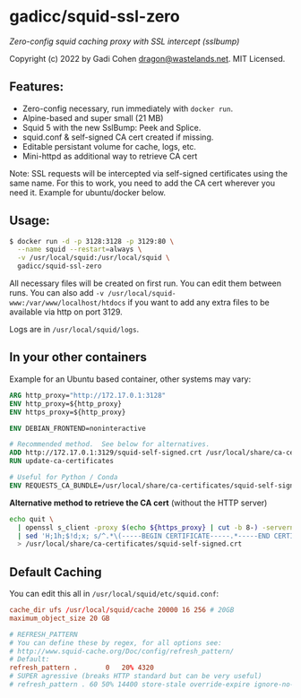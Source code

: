 # gadicc/squid-ssl-zero

*Zero-config squid caching proxy with SSL intercept (sslbump)*

Copyright (c) 2022 by Gadi Cohen <dragon@wastelands.net>.  MIT Licensed.

## Features:

  * Zero-config necessary, run immediately with `docker run`.
  * Alpine-based and super small (21 MB)
  * Squid 5 with the new SslBump: Peek and Splice.
  * squid.conf & self-signed CA cert created if missing.
  * Editable persistant volume for cache, logs, etc.
  * Mini-httpd as additional way to retrieve CA cert

Note: SSL requests will be intercepted via self-signed certificates
using the same name.  For this to work, you need to add the CA cert
wherever you need it.  Example for ubuntu/docker below.

## Usage:

```bash
$ docker run -d -p 3128:3128 -p 3129:80 \
  --name squid --restart=always \
  -v /usr/local/squid:/usr/local/squid \
  gadicc/squid-ssl-zero
```

All necessary files will be created on first run.  You can edit them
between runs.  You can also add
`-v /usr/local/squid-www:/var/www/localhost/htdocs`
if you want to add any extra files to be available via http on port 3129.

Logs are in `/usr/local/squid/logs`.

## In your other containers

Example for an Ubuntu based container, other systems may vary:

```Dockerfile
ARG http_proxy="http://172.17.0.1:3128"
ENV http_proxy=${http_proxy}
ENV https_proxy=${http_proxy}

ENV DEBIAN_FRONTEND=noninteractive

# Recommended method.  See below for alternatives.
ADD http://172.17.0.1:3129/squid-self-signed.crt /usr/local/share/ca-certificates/squid-self-signed.crt
RUN update-ca-certificates

# Useful for Python / Conda
ENV REQUESTS_CA_BUNDLE=/usr/local/share/ca-certificates/squid-self-signed.crt
```

**Alternative method to retrieve the CA cert** (without the HTTP server)

```bash
echo quit \
  | openssl s_client -proxy $(echo ${https_proxy} | cut -b 8-) -servername google.com -connect google.com:443 -showcerts \
  | sed 'H;1h;$!d;x; s/^.*\(-----BEGIN CERTIFICATE-----.*-----END CERTIFICATE-----\)\n---\nServer certificate.*$/\1/' \
  > /usr/local/share/ca-certificates/squid-self-signed.crt
```

## Default Caching

You can edit this all in `/usr/local/squid/etc/squid.conf`:

```conf
cache_dir ufs /usr/local/squid/cache 20000 16 256 # 20GB
maximum_object_size 20 GB

# REFRESH_PATTERN
# You can define these by regex, for all options see:
# http://www.squid-cache.org/Doc/config/refresh_pattern/
# Default:
refresh_pattern .		0	20%	4320
# SUPER agressive (breaks HTTP standard but can be very useful)
# refresh_pattern . 60 50% 14400 store-stale override-expire ignore-no-cache ignore-no-store ignore-private
```
